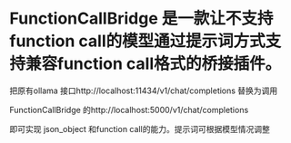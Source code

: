 # FunctionCallBridge 是一款让不支持function call的模型通过提示词方式支持兼容function call格式的桥接插件。

把原有ollama 接口http://localhost:11434/v1/chat/completions 替换为调用

FunctionCallBridge 的http://localhost:5000/v1/chat/completions

即可实现 json_object 和function call的能力。提示词可根据模型情况调整
